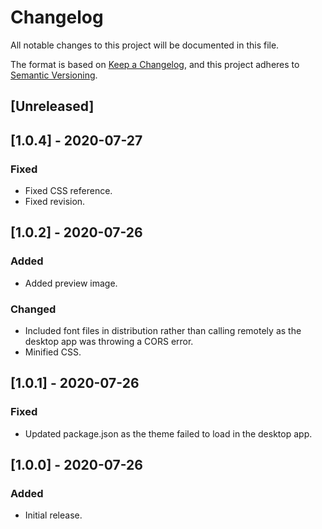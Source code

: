 # Changelog

All notable changes to this project will be documented in this file.

The format is based on [Keep a Changelog](https://keepachangelog.com/en/1.0.0/),
and this project adheres to [Semantic Versioning](https://semver.org/spec/v2.0.0.html).

## [Unreleased]

## [1.0.4] - 2020-07-27

### Fixed

- Fixed CSS reference.
- Fixed revision.

## [1.0.2] - 2020-07-26

### Added

- Added preview image.

### Changed

- Included font files in distribution rather than calling remotely as the desktop app was throwing a CORS error.
- Minified CSS.

## [1.0.1] - 2020-07-26

### Fixed

- Updated package.json as the theme failed to load in the desktop app.

## [1.0.0] - 2020-07-26

### Added

- Initial release.
